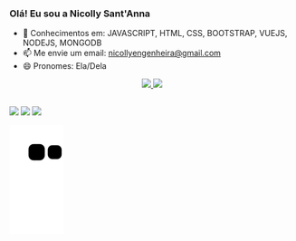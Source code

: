 ### Olá! Eu sou a Nicolly Sant'Anna


- 🌱 Conhecimentos em: JAVASCRIPT, HTML, CSS, BOOTSTRAP, VUEJS, NODEJS, MONGODB
- 📫 Me envie um email: nicollyengenheira@gmail.com
- 😄 Pronomes: Ela/Dela

<div align="center">
  <a href="https://github.com/NicollySantanna">
  <img height="180em" src="https://github-readme-stats.vercel.app/api?username=NicollySantanna&show_icons=true&theme=dark&include_all_commits=true&count_private=true"/>
  <img height="180em" src="https://github-readme-stats.vercel.app/api/top-langs/?username=NicollySantanna&layout=compact&langs_count=7&theme=dark"/>
</div>
  
  ##
  
  <div>
     <a href="https://instagram.com/NicollySantanna" target="_blank"><img src="https://img.shields.io/badge/-Instagram-%23E4405F?style=for-the-badge&logo=instagram&logoColor=white" target="_blank"></a>
  <a href = "mailto:nicollyengenheira@gmail.com"><img src="https://img.shields.io/badge/-Gmail-%23333?style=for-the-badge&logo=gmail&logoColor=white" target="_blank"></a>
  <a href="https://www.linkedin.com/in/nicolly-sant-anna-a31b06192/" target="_blank"><img src="https://img.shields.io/badge/-LinkedIn-%230077B5?style=for-the-badge&logo=linkedin&logoColor=white" target="_blank"></a> 
  </div>
  
   ![Snake animation](https://github.com/NicollySantanna/NicollySantanna/blob/output/github-contribution-grid-snake.svg)
